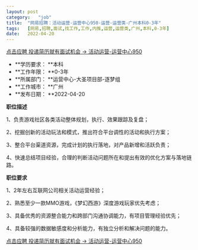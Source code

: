 ```yaml
---
layout:	post
category:	"job"
title:	"网易招聘：活动运营-运营中心950-运营-运营类-广州本科0-3年"
tags:	[网易,招聘,面试,找工作,工作,内推,运营,运营类,广州,本科,0-3年]
date:	2022-04-20
---
```


[点击应聘 投递简历就有面试机会 ->  活动运营-运营中心950](http://mobile.bole.netease.com/bole/boleDetail?id=35641&employeeId=346f03c3cda5f04c&key=all)



- **学历要求： **本科
- **工作年限： **0-3年
- **所属部门： **运营中心-大圣项目部-逐梦组
- **工作城市： **广州
- **发布日期： **2022-04-20



**职位描述**

1、负责游戏社区各类活动整体规划，执行、效果跟踪及复盘；

2、挖掘创新的活动玩法和模式，推出符合平台调性的活动和执行方案；

3、整合平台渠道资源，完成计划的执行落地，对产品新增和活跃负责；

4、快速总结项目经验，合理的判断活动问题所在和提出有效的优化方案与落地链路。



**职位要求**

1、2年左右互联网公司相关活动运营经验；

2、熟悉至少一款MMO游戏，《梦幻西游》深度游戏玩家优先考虑；

3、具备优秀的资源整合能力和跨部门沟通协调能力，有项目管理经验优先；

4、具备较强的数据敏感度和分析能力，有独立分析和解决问题的能力。



[点击应聘 投递简历就有面试机会 ->  活动运营-运营中心950](http://mobile.bole.netease.com/bole/boleDetail?id=35641&employeeId=346f03c3cda5f04c&key=all)